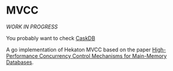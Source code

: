 # MVCC

*WORK IN PROGRESS*

You probably want to check [CaskDB](https://github.com/avinassh/py-caskdb)

A go implementation of Hekaton MVCC based on the paper [High-Performance Concurrency Control
Mechanisms for Main-Memory Databases](https://vldb.org/pvldb/vol5/p298_per-akelarson_vldb2012.pdf).
